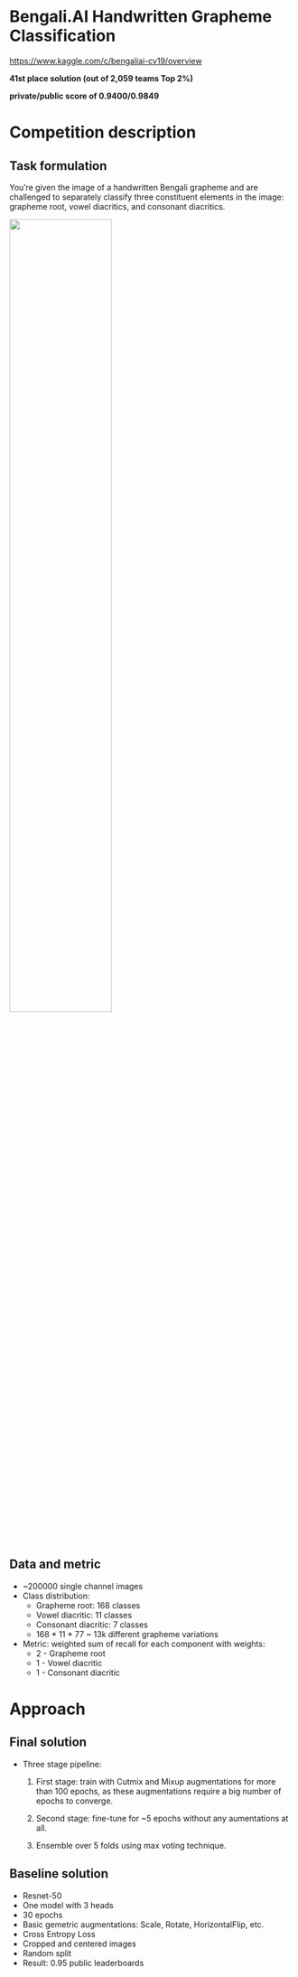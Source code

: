 
# Bengali.AI Handwritten Grapheme Classification
https://www.kaggle.com/c/bengaliai-cv19/overview

**41st place solution (out of 2,059 teams Top 2%)**

**private/public score of 0.9400/0.9849**

# Competition description

## Task formulation
You’re given the image of a handwritten Bengali grapheme and are challenged to separately classify three constituent elements in the image: grapheme root, vowel diacritics, and consonant diacritics.

<img src="https://www.googleapis.com/download/storage/v1/b/kaggle-user-content/o/inbox%2F1095143%2Fa9a48686e3f385d9456b59bf2035594c%2Fdesc.png?generation=1576531903599785&alt=media" width="60%" height="60%" align="center">

## Data and metric 

* ~200000 single channel images
* Class distribution: 
    * Grapheme root: 168 classes
    * Vowel diacritic: 11 classes
    * Consonant diacritic: 7 classes
    * 168 * 11 * 77 ~ 13k different grapheme variations
* Metric: weighted sum of recall for each component with weights:
  * 2 - Grapheme root
  * 1 - Vowel diacritic
  * 1 - Consonant diacritic

# Approach

## Final solution
* Three stage pipeline:
   1. First stage: train with Cutmix and Mixup augmentations for more than 100 epochs, as these augmentations require a big number of epochs to converge.

   2. Second stage: fine-tune for ~5 epochs without any aumentations at all.

   3. Ensemble over 5 folds using max voting technique.

## Baseline solution

* Resnet-50
* One model with 3 heads
* 30 epochs
* Basic gemetric augmentations: Scale, Rotate, HorizontalFlip, etc.
* Cross Entropy Loss
* Cropped and centered images
* Random split
* Result: 0.95 public leaderboards
